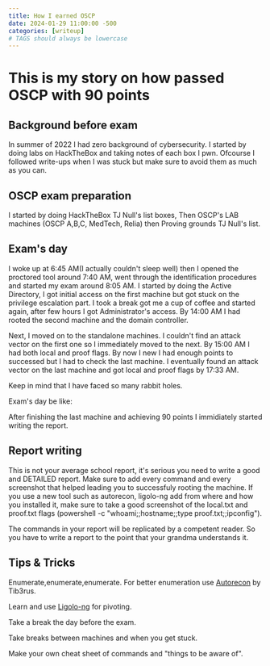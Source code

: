 ```yaml
---
title: How I earned OSCP
date: 2024-01-29 11:00:00 -500
categories: [writeup]
# TAGS should always be lowercase
---
```




# This is my story on how passed OSCP with 90 points

## Background before exam

In summer of 2022 I had zero background of cybersecurity. I started by doing labs on HackTheBox and taking notes of each box I pwn. Ofcourse I followed write-ups when I was stuck but make sure to avoid them as much as you can.



## OSCP exam preparation

I started by doing HackTheBox TJ Null's list boxes, Then OSCP's LAB machines (OSCP A,B,C, MedTech, Relia) then Proving grounds TJ Null's list.


## Exam's day

I woke up at 6:45 AM(I actually couldn't sleep well) then I opened the proctored tool around 7:40 AM, went through the identification procedures and started my exam around 8:05 AM. I started by doing the Active Directory, I got initial access on the first machine but got stuck on the privilege escalation part. I took a break got me a cup of coffee and started again, after few hours I got Administrator's access. By 14:00 AM I had rooted the second machine and the domain controller.

Next, I moved on to the standalone machines. I couldn't find an attack vector on the first one so I immediately moved to the next. By 15:00 AM I had both local and proof flags. By now I new I had enough points to successed but I had to check the last machine. I eventually found an attack vector on the last machine and got local and proof flags by 17:33 AM.

Keep in mind that I have faced so many rabbit holes.

Exam's day be like:

After finishing the last machine and achieving 90 points I immidiately started writing the report.

## Report writing

This is not your average school report, it's serious you need to write a good and DETAILED report. Make sure to add every command and every screenshot that helped leading you to successfuly rooting the machine. If you use a new tool such as autorecon, ligolo-ng add from where and how you installed it, make sure to take a good screenshot of the local.txt and proof.txt flags (powershell -c "whoami;;hostname;;type proof.txt;;ipconfig").

The commands in your report will be replicated by a competent reader. So you have to write a report to the point that your grandma understands it.

## Tips & Tricks

Enumerate,enumerate,enumerate. For better enumeration use [Autorecon](https://github.com/Tib3rius/AutoRecon) by Tib3rus.

Learn and use [Ligolo-ng](https://github.com/nicocha30/ligolo-ng) for pivoting.

Take a break the day before the exam.

Take breaks between machines and when you get stuck.

Make your own cheat sheet of commands and "things to be aware of".
